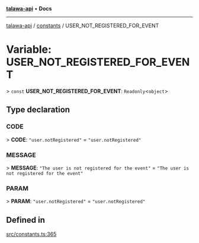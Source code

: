 [**talawa-api**](../../README.md) • **Docs**

***

[talawa-api](../../modules.md) / [constants](../README.md) / USER\_NOT\_REGISTERED\_FOR\_EVENT

# Variable: USER\_NOT\_REGISTERED\_FOR\_EVENT

\> `const` **USER\_NOT\_REGISTERED\_FOR\_EVENT**: `Readonly`\<`object`\>

## Type declaration

### CODE

\> **CODE**: `"user.notRegistered"` = `"user.notRegistered"`

### MESSAGE

\> **MESSAGE**: `"The user is not registered for the event"` = `"The user is not registered for the event"`

### PARAM

\> **PARAM**: `"user.notRegistered"` = `"user.notRegistered"`

## Defined in

[src/constants.ts:365](https://github.com/PalisadoesFoundation/talawa-api/blob/bba5d82264abb62b9e358a3d3fe1af18a8a8f6e4/src/constants.ts#L365)
